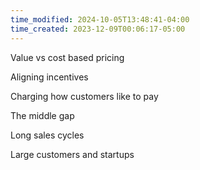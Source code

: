 ```yaml
---
time_modified: 2024-10-05T13:48:41-04:00
time_created: 2023-12-09T00:06:17-05:00
---
```


Value vs cost based pricing


Aligning incentives

Charging how customers like to pay


The middle gap


Long sales cycles

Large customers and startups